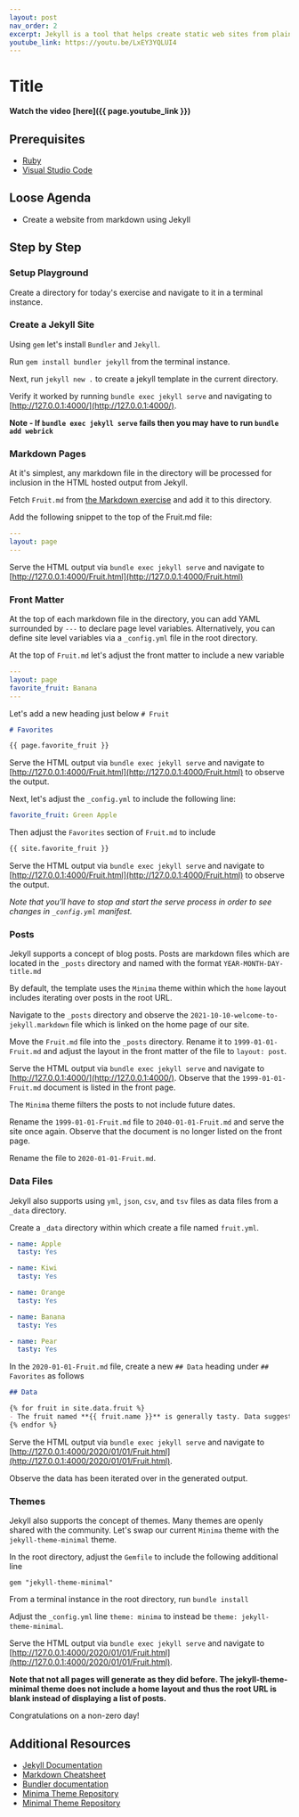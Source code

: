 ```yaml
---
layout: post
nav_order: 2
excerpt: Jekyll is a tool that helps create static web sites from plain text files. This exercise walks through using Jekyll and markdown.
youtube_link: https://youtu.be/LxEY3YQLUI4
---
```


# Title

**Watch the video [here]({{ page.youtube_link }})**

## Prerequisites

- [Ruby](https://rubyinstaller.org/downloads/)
- [Visual Studio Code](https://code.visualstudio.com/)

## Loose Agenda

- Create a website from markdown using Jekyll

## Step by Step

### Setup Playground

Create a directory for today's exercise and navigate to it in a terminal instance. 

### Create a Jekyll Site

Using `gem` let's install `Bundler` and `Jekyll`.

Run `gem install bundler jekyll` from the terminal instance.

Next, run `jekyll new .` to create a jekyll template in the current directory.

Verify it worked by running `bundle exec jekyll serve` and navigating to [http://127.0.0.1:4000/](http://127.0.0.1:4000/).

**Note - If `bundle exec jekyll serve` fails then you may have to run `bundle add webrick`**

### Markdown Pages

At it's simplest, any markdown file in the directory will be processed for inclusion in the HTML hosted output from Jekyll.

Fetch `Fruit.md` from [the Markdown exercise](https://github.com/Non-Zero-Days/markdown) and add it to this directory.

Add the following snippet to the top of the Fruit.md file:

```yml
---
layout: page
---
```

Serve the HTML output via `bundle exec jekyll serve` and navigate to [http://127.0.0.1:4000/Fruit.html](http://127.0.0.1:4000/Fruit.html)

### Front Matter

At the top of each markdown file in the directory, you can add YAML surrounded by `---` to declare page level variables. Alternatively, you can define site level variables via a `_config.yml` file in the root directory.

At the top of `Fruit.md` let's adjust the front matter to include a new variable

```yml
--- 
layout: page
favorite_fruit: Banana
---
```

Let's add a new heading just below `# Fruit`
```md
# Favorites

{{ page.favorite_fruit }}

```

Serve the HTML output via `bundle exec jekyll serve` and navigate to [http://127.0.0.1:4000/Fruit.html](http://127.0.0.1:4000/Fruit.html) to observe the output.

Next, let's adjust the `_config.yml` to include the following line:
```yml
favorite_fruit: Green Apple
```

Then adjust the `Favorites` section of `Fruit.md` to include 
```md
{{ site.favorite_fruit }}
```

Serve the HTML output via `bundle exec jekyll serve` and navigate to [http://127.0.0.1:4000/Fruit.html](http://127.0.0.1:4000/Fruit.html) to observe the output.

*Note that you'll have to stop and start the serve process in order to see changes in `_config.yml` manifest.*

### Posts

Jekyll supports a concept of blog posts. Posts are markdown files which are located in the `_posts` directory and named with the format `YEAR-MONTH-DAY-title.md`

By default, the template uses the `Minima` theme within which the `home` layout includes iterating over posts in the root URL.

Navigate to the `_posts` directory and observe the `2021-10-10-welcome-to-jekyll.markdown` file which is linked on the home page of our site. 

Move the `Fruit.md` file into the `_posts` directory. Rename it to `1999-01-01-Fruit.md` and adjust the layout in the front matter of the file to `layout: post`.

Serve the HTML output via `bundle exec jekyll serve` and navigate to [http://127.0.0.1:4000/](http://127.0.0.1:4000/). Observe that the `1999-01-01-Fruit.md` document is listed in the front page.

The `Minima` theme filters the posts to not include future dates.

Rename the `1999-01-01-Fruit.md` file to `2040-01-01-Fruit.md` and serve the site once again. Observe that the document is no longer listed on the front page. 

Rename the file to `2020-01-01-Fruit.md`.

### Data Files

Jekyll also supports using `yml`, `json`, `csv`, and `tsv` files as data files from a `_data` directory.

Create a `_data` directory within which create a file named `fruit.yml`. 
```yml
- name: Apple 
  tasty: Yes

- name: Kiwi  
  tasty: Yes

- name: Orange
  tasty: Yes

- name: Banana
  tasty: Yes

- name: Pear  
  tasty: Yes
```

In the `2020-01-01-Fruit.md` file, create a new `## Data` heading under `## Favorites` as follows

```md
## Data

{% for fruit in site.data.fruit %}
- The fruit named **{{ fruit.name }}** is generally tasty. Data suggests this is `{{ fruit.tasty }}`
{% endfor %}
```

Serve the HTML output via `bundle exec jekyll serve` and navigate to [http://127.0.0.1:4000/2020/01/01/Fruit.html](http://127.0.0.1:4000/2020/01/01/Fruit.html). 

Observe the data has been iterated over in the generated output.

### Themes

Jekyll also supports the concept of themes. Many themes are openly shared with the community. Let's swap our current `Minima` theme with the `jekyll-theme-minimal` theme.

In the root directory, adjust the `Gemfile` to include the following additional line 
```Gemfile
gem "jekyll-theme-minimal"
```

From a terminal instance in the root directory, run `bundle install`

Adjust the `_config.yml` line `theme: minima` to instead be `theme: jekyll-theme-minimal`.

Serve the HTML output via `bundle exec jekyll serve` and navigate to [http://127.0.0.1:4000/2020/01/01/Fruit.html](http://127.0.0.1:4000/2020/01/01/Fruit.html). 

**Note that not all pages will generate as they did before. The jekyll-theme-minimal theme does not include a home layout and thus the root URL is blank instead of displaying a list of posts.**

Congratulations on a non-zero day!

## Additional Resources

- [Jekyll Documentation](https://jekyllrb.com/)
- [Markdown Cheatsheet](https://www.markdownguide.org/cheat-sheet/)
- [Bundler documentation](https://bundler.io/)
- [Minima Theme Repository](https://github.com/jekyll/minima)
- [Minimal Theme Repository](https://github.com/pages-themes/minimal)
